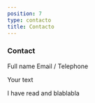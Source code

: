 ```yaml
---
position: 7
type: contacto
title: Contacto
---
```


### Contact

Full name
Email / Telephone

Your text

I have read and blablabla

